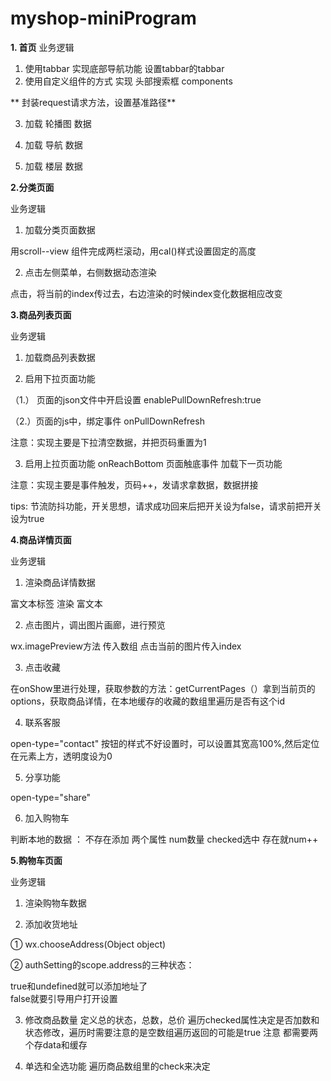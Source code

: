 # myshop-miniProgram
**1. ⾸⻚**
业务逻辑 
1. 使⽤tabbar 实现底部导航功能 
  设置tabbar的tabbar
2. 使⽤⾃定义组件的⽅式 实现 头部搜索框 
  components
  
 ** 封装request请求方法，设置基准路径**
 
3. 加载 轮播图 数据 

4. 加载 导航 数据 

5. 加载 楼层 数据

**2.分类⻚⾯**

业务逻辑 

1. 加载分类⻚⾯数据 

用scroll--view 组件完成两栏滚动，用cal()样式设置固定的高度

2. 点击左侧菜单，右侧数据动态渲染 

点击，将当前的index传过去，右边渲染的时候index变化数据相应改变


**3.商品列表⻚⾯**

业务逻辑

1. 加载商品列表数据 

2. 启⽤下拉⻚⾯功能 

（1.） ⻚⾯的json⽂件中开启设置 enablePullDownRefresh:true

（2.）⻚⾯的js中，绑定事件 onPullDownRefresh

注意：实现主要是下拉清空数据，并把页码重置为1


3. 启⽤上拉⻚⾯功能 onReachBottom ⻚⾯触底事件 加载下⼀⻚功能

注意：实现主要是事件触发，页码++，发请求拿数据，数据拼接

tips: 节流防抖功能，开关思想，请求成功回来后把开关设为false，请求前把开关设为true

**4.商品详情⻚⾯**

业务逻辑 

1. 渲染商品详情数据 

富⽂本标签 渲染 富⽂本

2. 点击图⽚，调出图⽚画廊，进⾏预览 

  wx.imagePreview方法 传入数组 点击当前的图片传入index

3. 点击收藏 

在onShow里进行处理，获取参数的方法：getCurrentPages（）拿到当前页的options，获取商品详情，在本地缓存的收藏的数组里遍历是否有这个id

4. 联系客服

open-type="contact" 按钮的样式不好设置时，可以设置其宽高100%,然后定位在元素上方，透明度设为0

5. 分享功能 

open-type="share" 

6. 加⼊购物⻋

判断本地的数据 ：
不存在添加 两个属性 num数量 checked选中
存在就num++

**5.购物⻋⻚⾯**

业务逻辑 

1. 渲染购物⻋数据 

2. 添加收货地址

① wx.chooseAddress(Object object)

② authSetting的scope.address的三种状态：

true和undefined就可以添加地址了  
false就要引导用户打开设置

3. 修改商品数量 
定义总的状态，总数，总价 
遍历checked属性决定是否加数和状态修改，遍历时需要注意的是空数组遍历返回的可能是true
注意 都需要两个存data和缓存

4. 单选和全选功能
  遍历商品数组里的check来决定
